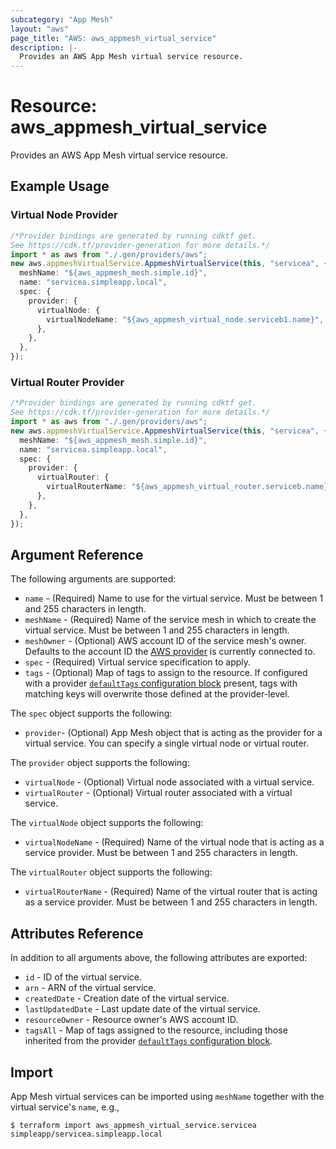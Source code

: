 ```yaml
---
subcategory: "App Mesh"
layout: "aws"
page_title: "AWS: aws_appmesh_virtual_service"
description: |-
  Provides an AWS App Mesh virtual service resource.
---
```


# Resource: aws\_appmesh\_virtual\_service

Provides an AWS App Mesh virtual service resource.

## Example Usage

### Virtual Node Provider

```typescript
/*Provider bindings are generated by running cdktf get.
See https://cdk.tf/provider-generation for more details.*/
import * as aws from "./.gen/providers/aws";
new aws.appmeshVirtualService.AppmeshVirtualService(this, "servicea", {
  meshName: "${aws_appmesh_mesh.simple.id}",
  name: "servicea.simpleapp.local",
  spec: {
    provider: {
      virtualNode: {
        virtualNodeName: "${aws_appmesh_virtual_node.serviceb1.name}",
      },
    },
  },
});

```

### Virtual Router Provider

```typescript
/*Provider bindings are generated by running cdktf get.
See https://cdk.tf/provider-generation for more details.*/
import * as aws from "./.gen/providers/aws";
new aws.appmeshVirtualService.AppmeshVirtualService(this, "servicea", {
  meshName: "${aws_appmesh_mesh.simple.id}",
  name: "servicea.simpleapp.local",
  spec: {
    provider: {
      virtualRouter: {
        virtualRouterName: "${aws_appmesh_virtual_router.serviceb.name}",
      },
    },
  },
});

```

## Argument Reference

The following arguments are supported:

* `name` - (Required) Name to use for the virtual service. Must be between 1 and 255 characters in length.
* `meshName` - (Required) Name of the service mesh in which to create the virtual service. Must be between 1 and 255 characters in length.
* `meshOwner` - (Optional) AWS account ID of the service mesh's owner. Defaults to the account ID the [AWS provider][1] is currently connected to.
* `spec` - (Required) Virtual service specification to apply.
* `tags` - (Optional) Map of tags to assign to the resource. If configured with a provider [`defaultTags` configuration block](https://registry.terraform.io/providers/hashicorp/aws/latest/docs#default_tags-configuration-block) present, tags with matching keys will overwrite those defined at the provider-level.

The `spec` object supports the following:

* `provider`- (Optional) App Mesh object that is acting as the provider for a virtual service. You can specify a single virtual node or virtual router.

The `provider` object supports the following:

* `virtualNode` - (Optional) Virtual node associated with a virtual service.
* `virtualRouter` - (Optional) Virtual router associated with a virtual service.

The `virtualNode` object supports the following:

* `virtualNodeName` - (Required) Name of the virtual node that is acting as a service provider. Must be between 1 and 255 characters in length.

The `virtualRouter` object supports the following:

* `virtualRouterName` - (Required) Name of the virtual router that is acting as a service provider. Must be between 1 and 255 characters in length.

## Attributes Reference

In addition to all arguments above, the following attributes are exported:

* `id` - ID of the virtual service.
* `arn` - ARN of the virtual service.
* `createdDate` - Creation date of the virtual service.
* `lastUpdatedDate` - Last update date of the virtual service.
* `resourceOwner` - Resource owner's AWS account ID.
* `tagsAll` - Map of tags assigned to the resource, including those inherited from the provider [`defaultTags` configuration block](https://registry.terraform.io/providers/hashicorp/aws/latest/docs#default_tags-configuration-block).

## Import

App Mesh virtual services can be imported using `meshName` together with the virtual service's `name`,
e.g.,

```console
$ terraform import aws_appmesh_virtual_service.servicea simpleapp/servicea.simpleapp.local
```

[1]: /docs/providers/aws/index.html
